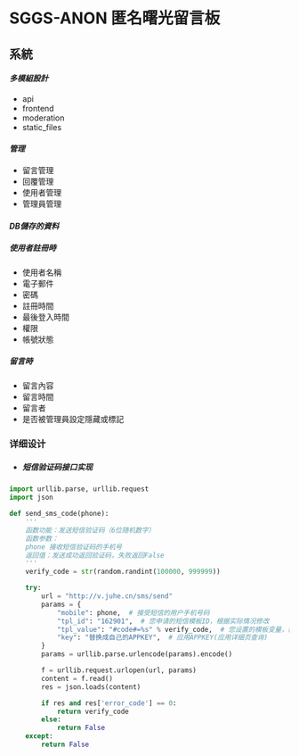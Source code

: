 # SGGS-ANON 匿名曙光留言板


## 系統

#### *多模組設計*
 - api
 - frontend
 - moderation
 - static_files

#### *管理*
- 留言管理
- 回覆管理
- 使用者管理
- 管理員管理

#### *DB儲存的資料*
##### *使用者註冊時*
- 使用者名稱
- 電子郵件
- 密碼
- 註冊時間
- 最後登入時間
- 權限
- 帳號狀態
##### *留言時*
- 留言內容
- 留言時間
- 留言者
- 是否被管理員設定隱藏或標記

### 详细设计

- ##### 短信验证码接口实现

```python
import urllib.parse, urllib.request
import json

def send_sms_code(phone):
    '''
    函数功能：发送短信验证码（6位随机数字）
    函数参数：
    phone 接收短信验证码的手机号
    返回值：发送成功返回验证码，失败返回False
    '''
    verify_code = str(random.randint(100000, 999999))

    try:
        url = "http://v.juhe.cn/sms/send"
        params = {
            "mobile": phone,  # 接受短信的用户手机号码
            "tpl_id": "162901",  # 您申请的短信模板ID，根据实际情况修改
            "tpl_value": "#code#=%s" % verify_code,  # 您设置的模板变量，根据实际情况修改
            "key": "替换成自己的APPKEY",  # 应用APPKEY(应用详细页查询)
        }
        params = urllib.parse.urlencode(params).encode()

        f = urllib.request.urlopen(url, params)
        content = f.read()
        res = json.loads(content)

        if res and res['error_code'] == 0:
            return verify_code
        else:
            return False
    except:
        return False
```

